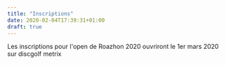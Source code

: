 ```yaml
---
title: "Inscriptions"
date: 2020-02-04T17:39:31+01:00
draft: true
---
```


Les inscriptions pour l'open de Roazhon 2020 ouvriront le 1er mars 2020 sur discgolf metrix